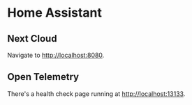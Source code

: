 # Home Assistant

## Next Cloud

Navigate to <http://localhost:8080>.

## Open Telemetry

There's a health check page running at <http://localhost:13133>.
